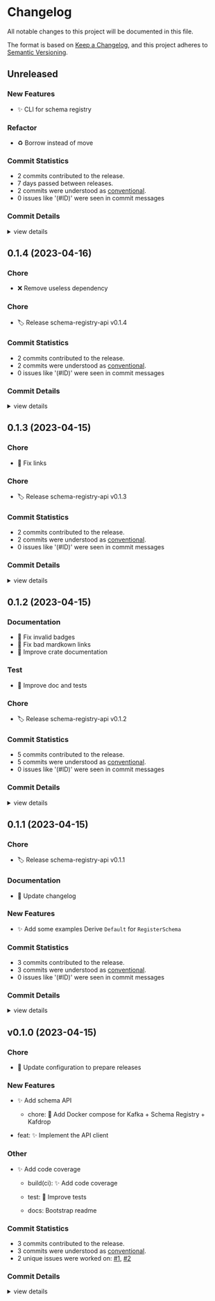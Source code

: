 # Changelog

All notable changes to this project will be documented in this file.

The format is based on [Keep a Changelog](https://keepachangelog.com/en/1.0.0/),
and this project adheres to [Semantic Versioning](https://semver.org/spec/v2.0.0.html).

## Unreleased

### New Features

 - <csr-id-cf032e8fdf83a16e8b30790ae0cae6a66c4d1dee/> ✨ CLI for schema registry

### Refactor

 - <csr-id-4153bba84c647a891383c17e997873b38d722551/> ♻️ Borrow instead of move

### Commit Statistics

<csr-read-only-do-not-edit/>

 - 2 commits contributed to the release.
 - 7 days passed between releases.
 - 2 commits were understood as [conventional](https://www.conventionalcommits.org).
 - 0 issues like '(#ID)' were seen in commit messages

### Commit Details

<csr-read-only-do-not-edit/>

<details><summary>view details</summary>

 * **Uncategorized**
    - ✨ CLI for schema registry ([`cf032e8`](https://github.com/ilaborie/schema-registry-cli/commit/cf032e8fdf83a16e8b30790ae0cae6a66c4d1dee))
    - ♻️ Borrow instead of move ([`4153bba`](https://github.com/ilaborie/schema-registry-cli/commit/4153bba84c647a891383c17e997873b38d722551))
</details>

## 0.1.4 (2023-04-16)

<csr-id-1b1ef67f316c315fadab72a5d67482cb74d625ad/>

### Chore

 - <csr-id-1b1ef67f316c315fadab72a5d67482cb74d625ad/> ❌ Remove useless dependency

### Chore

 - <csr-id-891b0a3d458e604b629155a166fadafa0f46f7a1/> 🏷️ Release schema-registry-api v0.1.4

### Commit Statistics

<csr-read-only-do-not-edit/>

 - 2 commits contributed to the release.
 - 2 commits were understood as [conventional](https://www.conventionalcommits.org).
 - 0 issues like '(#ID)' were seen in commit messages

### Commit Details

<csr-read-only-do-not-edit/>

<details><summary>view details</summary>

 * **Uncategorized**
    - 🏷️ Release schema-registry-api v0.1.4 ([`891b0a3`](https://github.com/ilaborie/schema-registry-cli/commit/891b0a3d458e604b629155a166fadafa0f46f7a1))
    - ❌ Remove useless dependency ([`1b1ef67`](https://github.com/ilaborie/schema-registry-cli/commit/1b1ef67f316c315fadab72a5d67482cb74d625ad))
</details>

## 0.1.3 (2023-04-15)

<csr-id-f72a149825923327b4679d602e3113e44bce9477/>
<csr-id-4122e13d051264cbb76011f1038ff8ea9cac03c7/>

### Chore

 - <csr-id-f72a149825923327b4679d602e3113e44bce9477/> 🐛 Fix links

### Chore

 - <csr-id-4122e13d051264cbb76011f1038ff8ea9cac03c7/> 🏷️ Release schema-registry-api v0.1.3

### Commit Statistics

<csr-read-only-do-not-edit/>

 - 2 commits contributed to the release.
 - 2 commits were understood as [conventional](https://www.conventionalcommits.org).
 - 0 issues like '(#ID)' were seen in commit messages

### Commit Details

<csr-read-only-do-not-edit/>

<details><summary>view details</summary>

 * **Uncategorized**
    - 🏷️ Release schema-registry-api v0.1.3 ([`4122e13`](https://github.com/ilaborie/schema-registry-cli/commit/4122e13d051264cbb76011f1038ff8ea9cac03c7))
    - 🐛 Fix links ([`f72a149`](https://github.com/ilaborie/schema-registry-cli/commit/f72a149825923327b4679d602e3113e44bce9477))
</details>

## 0.1.2 (2023-04-15)

<csr-id-546006e723adb1bc3a73d989ec3b166d6fe5af07/>
<csr-id-97a400797eafc4f3cc280fe08f6e12fdfa7a088f/>

### Documentation

 - <csr-id-4460f7fd1ceffdb764b2095ccb7615b1326b35ef/> 🐛 Fix invalid badges
 - <csr-id-485a20526eeaf00c681d1bd50310559141f3bbe5/> 🐛 Fix bad mardkown links
 - <csr-id-01f291f5c5241db1cb3df2953377b6041a54bbf3/> 📄 Improve crate documentation

### Test

 - <csr-id-546006e723adb1bc3a73d989ec3b166d6fe5af07/> 🧪 Improve doc and tests

### Chore

 - <csr-id-97a400797eafc4f3cc280fe08f6e12fdfa7a088f/> 🏷️ Release schema-registry-api v0.1.2

### Commit Statistics

<csr-read-only-do-not-edit/>

 - 5 commits contributed to the release.
 - 5 commits were understood as [conventional](https://www.conventionalcommits.org).
 - 0 issues like '(#ID)' were seen in commit messages

### Commit Details

<csr-read-only-do-not-edit/>

<details><summary>view details</summary>

 * **Uncategorized**
    - 🏷️ Release schema-registry-api v0.1.2 ([`97a4007`](https://github.com/ilaborie/schema-registry-cli/commit/97a400797eafc4f3cc280fe08f6e12fdfa7a088f))
    - 🐛 Fix invalid badges ([`4460f7f`](https://github.com/ilaborie/schema-registry-cli/commit/4460f7fd1ceffdb764b2095ccb7615b1326b35ef))
    - 🐛 Fix bad mardkown links ([`485a205`](https://github.com/ilaborie/schema-registry-cli/commit/485a20526eeaf00c681d1bd50310559141f3bbe5))
    - 🧪 Improve doc and tests ([`546006e`](https://github.com/ilaborie/schema-registry-cli/commit/546006e723adb1bc3a73d989ec3b166d6fe5af07))
    - 📄 Improve crate documentation ([`01f291f`](https://github.com/ilaborie/schema-registry-cli/commit/01f291f5c5241db1cb3df2953377b6041a54bbf3))
</details>

## 0.1.1 (2023-04-15)

<csr-id-55b5754c5baae15d6e80aa8daee0afe28787fa21/>

### Chore

 - <csr-id-55b5754c5baae15d6e80aa8daee0afe28787fa21/> 🏷️ Release schema-registry-api v0.1.1

### Documentation

 - <csr-id-b4b319780dfb11f861fcbd5c84c3d2d44794a0e9/> 📄 Update changelog

### New Features

 - <csr-id-d0ac9d29f3b2be482e3ca03e16b35e3fc859c621/> ✨ Add some examples
   Derive `Default` for `RegisterSchema`

### Commit Statistics

<csr-read-only-do-not-edit/>

 - 3 commits contributed to the release.
 - 3 commits were understood as [conventional](https://www.conventionalcommits.org).
 - 0 issues like '(#ID)' were seen in commit messages

### Commit Details

<csr-read-only-do-not-edit/>

<details><summary>view details</summary>

 * **Uncategorized**
    - 🏷️ Release schema-registry-api v0.1.1 ([`55b5754`](https://github.com/ilaborie/schema-registry-cli/commit/55b5754c5baae15d6e80aa8daee0afe28787fa21))
    - 📄 Update changelog ([`b4b3197`](https://github.com/ilaborie/schema-registry-cli/commit/b4b319780dfb11f861fcbd5c84c3d2d44794a0e9))
    - ✨ Add some examples ([`d0ac9d2`](https://github.com/ilaborie/schema-registry-cli/commit/d0ac9d29f3b2be482e3ca03e16b35e3fc859c621))
</details>

## v0.1.0 (2023-04-15)

<csr-id-1dfc85e6c852b20950120cafe97980a20b7e505b/>
<csr-id-80846967e170f7c18f4a429335f4d17b3777aba2/>

### Chore

 - <csr-id-1dfc85e6c852b20950120cafe97980a20b7e505b/> 🔧 Update configuration to prepare releases

### New Features

 - <csr-id-964296a8e92bd289f0230350d89de80c857038c7/> ✨ Add schema API
   * chore: 🐳 Add Docker compose for Kafka + Schema Registry + Kafdrop
* feat: ✨ Implement the API client

### Other

 - <csr-id-80846967e170f7c18f4a429335f4d17b3777aba2/> ✨ Add code coverage
   * build(ci): ✨ Add code coverage
   
   * test: 🧪 Improve tests
   
   * docs: Bootstrap readme

### Commit Statistics

<csr-read-only-do-not-edit/>

 - 3 commits contributed to the release.
 - 3 commits were understood as [conventional](https://www.conventionalcommits.org).
 - 2 unique issues were worked on: [#1](https://github.com/ilaborie/schema-registry-cli/issues/1), [#2](https://github.com/ilaborie/schema-registry-cli/issues/2)

### Commit Details

<csr-read-only-do-not-edit/>

<details><summary>view details</summary>

 * **[#1](https://github.com/ilaborie/schema-registry-cli/issues/1)**
    - ✨ Add schema API ([`964296a`](https://github.com/ilaborie/schema-registry-cli/commit/964296a8e92bd289f0230350d89de80c857038c7))
 * **[#2](https://github.com/ilaborie/schema-registry-cli/issues/2)**
    - ✨ Add code coverage ([`8084696`](https://github.com/ilaborie/schema-registry-cli/commit/80846967e170f7c18f4a429335f4d17b3777aba2))
 * **Uncategorized**
    - 🔧 Update configuration to prepare releases ([`1dfc85e`](https://github.com/ilaborie/schema-registry-cli/commit/1dfc85e6c852b20950120cafe97980a20b7e505b))
</details>


